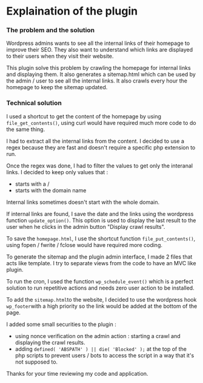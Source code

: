 
# Explaination of the plugin


### The problem and the solution

Wordpress admins wants to see all the internal links of their homepage to improve their SEO. They also want to understand which links are displayed to their users when they visit their website. 

This plugin solve this problem by crawling the homepage for internal links and displaying them. It also generates a sitemap.html which can be used by the admin / user to see all the internal links. It also crawls every hour the homepage to keep the sitemap updated.

### Technical solution

I used a shortcut to get the content of the homepage by using `file_get_contents()`, using curl would have required much more code to do the same thing.

I had to extract all the internal links from the content. I decided to use a regex because they are fast and doesn't require a specific php extension to run.

Once the regex was done, I had to filter the values to get only the interanal links. I decided to keep only values that  :

* starts with a /
* starts with the domain name

Internal links sometimes doesn't start with the whole domain.

If internal links are found, I save the date and the links using the wordpress function `update_option()`. This option is used to display the last result to the user when he clicks in the admin button "Display crawl results".

To save the `homepage.html`, I use the shortcut function `file_put_contents()`, using fopen / fwrite / fclose would have required more coding.

To generate the sitemap and the plugin admin interface, I made 2 files that acts like template. I try to separate views from the code to have an MVC like plugin.

To run the cron, I used the function `wp_schedule_event()` which is a perfect solution to run repetitive actions and needs zero user action to be installed. 

To add the `sitemap.html`to the website, I decided to use the wordpress hook `wp_footer`with a high priority so the link would be added at the bottom of the page.

I added some small securities to the plugin :

* using nonce verification on the admin action : starting a crawl and displaying the crawl results.
* adding `defined( 'ABSPATH' ) || die( 'Blocked' );` at the top of the php scripts to prevent users / bots to access the script in a way that it's not supposed to.

Thanks for your time reviewing my code and application.

